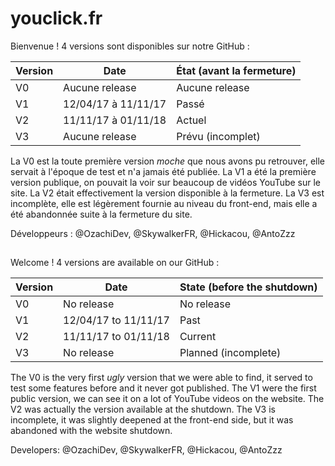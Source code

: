 # youclick.fr

Bienvenue !
4 versions sont disponibles sur notre GitHub :

| Version  | Date                 | État (avant la fermeture)  |
| ---------|----------------------|----------------------------|
| V0       | Aucune release       | Aucune release             |
| V1       | 12/04/17 à 11/11/17  | Passé                      |
| V2       | 11/11/17 à 01/11/18  | Actuel                     |
| V3       | Aucune release       | Prévu (incomplet)          |

La V0 est la toute première version *moche* que nous avons pu retrouver, elle servait à l'époque de test et n'a jamais été publiée.
La V1 a été la première version publique, on pouvait la voir sur beaucoup de vidéos YouTube sur le site.
La V2 était effectivement la version disponible à la fermeture.
La V3 est incomplète, elle est légèrement fournie au niveau du front-end, mais elle a été abandonnée suite à la fermeture du site.

Développeurs : @OzachiDev, @SkywalkerFR, @Hickacou, @AntoZzz

##

Welcome !
4 versions are available on our GitHub :

| Version  | Date                  | State (before the shutdown)  |
| ---------|-----------------------|------------------------------|
| V0       | No release            | No release                   |
| V1       | 12/04/17 to 11/11/17  | Past                         |
| V2       | 11/11/17 to 01/11/18  | Current                      |
| V3       | No release            | Planned (incomplete)         |

The V0 is the very first *ugly* version that we were able to find, it served to test some features before and it never got published.
The V1 were the first public version, we can see it on a lot of YouTube videos on the website.
The V2 was actually the version available at the shutdown.
The V3 is incomplete, it was slightly deepened at the front-end side, but it was abandoned with the website shutdown.

Developers: @OzachiDev, @SkywalkerFR, @Hickacou, @AntoZzz
